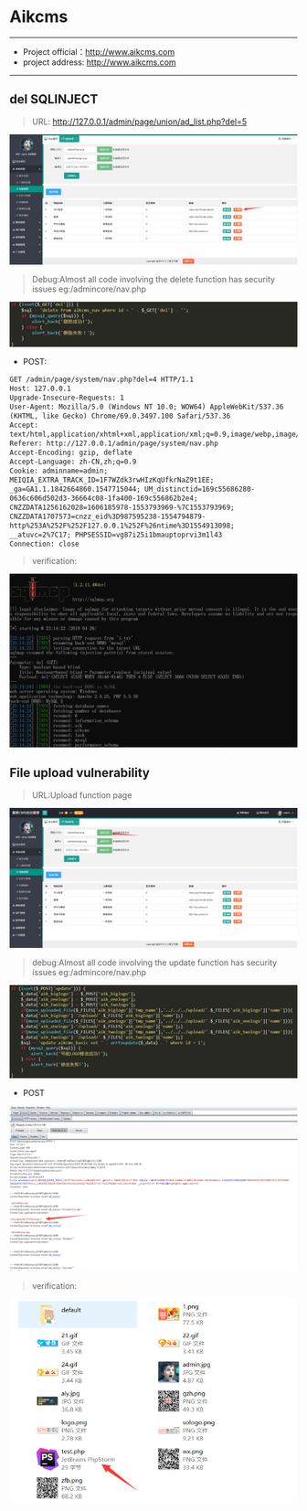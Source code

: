 # Aikcms

---

* Project official：http://www.aikcms.com
* project address:   http://www.aikcms.com

---

## del SQLINJECT

>URL: http://127.0.0.1/admin/page/union/ad_list.php?del=5

![Alt text](/Aikcms2.0/img/2.png)

>Debug:Almost all code involving the delete function has security issues eg:/admincore/nav.php


![Alt text](/Aikcms2.0/img/8.png)

* POST:
```
GET /admin/page/system/nav.php?del=4 HTTP/1.1
Host: 127.0.0.1
Upgrade-Insecure-Requests: 1
User-Agent: Mozilla/5.0 (Windows NT 10.0; WOW64) AppleWebKit/537.36 (KHTML, like Gecko) Chrome/69.0.3497.100 Safari/537.36
Accept: text/html,application/xhtml+xml,application/xml;q=0.9,image/webp,image/apng,*/*;q=0.8
Referer: http://127.0.0.1/admin/page/system/nav.php
Accept-Encoding: gzip, deflate
Accept-Language: zh-CN,zh;q=0.9
Cookie: adminname=admin; MEIQIA_EXTRA_TRACK_ID=1F7WZdk3rwHIzKqUfkrNaZ9t1EE; _ga=GA1.1.1842664860.1547715044; UM_distinctid=169c55686280-0636c606d502d3-36664c08-1fa400-169c556862b2e4; CNZZDATA1256162028=1606185978-1553793969-%7C1553793969; CNZZDATA1707573=cnzz_eid%3D987595238-1554794879-http%253A%252F%252F127.0.0.1%252F%26ntime%3D1554913098; __atuvc=2%7C17; PHPSESSID=vg87i25i1bmauptoprvi3m1l43
Connection: close
```
>verification:

![Alt text](/Aikcms2.0/img/7.png)

## File upload vulnerability

>URL:Upload function page

![Alt text](/Aikcms2.0/img/1.png)

>debug:Almost all code involving the update function has security issues eg:/admincore/nav.php

![Alt text](/Aikcms2.0/img/4.png)

* POST

![Alt text](/Aikcms2.0/img/5.png)

>verification:

![Alt text](/Aikcms2.0/img/6.png)
